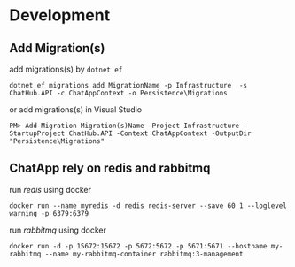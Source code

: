 # Development

## Add Migration(s)

add migrations(s) by `dotnet ef`

```
dotnet ef migrations add MigrationName -p Infrastructure  -s ChatHub.API -c ChatAppContext -o Persistence\Migrations
```

or add migrations(s) in Visual Studio

```
PM> Add-Migration Migration(s)Name -Project Infrastructure -StartupProject ChatHub.API -Context ChatAppContext -OutputDir "Persistence\Migrations"
```
## ChatApp rely on redis and rabbitmq

run *redis* using docker

```
docker run --name myredis -d redis redis-server --save 60 1 --loglevel warning -p 6379:6379
```
run  *rabbitmq* using docker

```
docker run -d -p 15672:15672 -p 5672:5672 -p 5671:5671 --hostname my-rabbitmq --name my-rabbitmq-container rabbitmq:3-management
```

